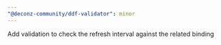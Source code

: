 ```yaml
---
"@deconz-community/ddf-validator": minor
---
```


Add validation to check the refresh interval against the related binding
